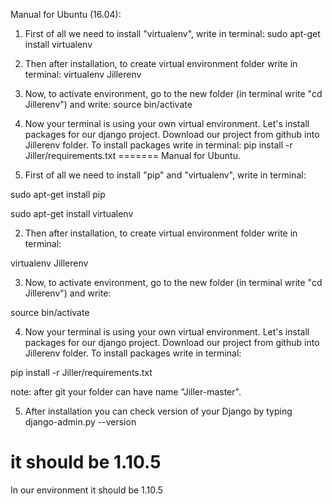 Manual for Ubuntu (16.04):
1) First of all we need to install "virtualenv", write in terminal:
sudo apt-get install virtualenv

2) Then after installation, to create virtual environment folder write in terminal:
virtualenv Jillerenv

3) Now, to activate environment, go to the new folder (in terminal write "cd Jillerenv") and write:
source bin/activate

4) Now your terminal is using your own virtual environment. Let's install packages for our django project. Download our project from github into Jillerenv folder. To install packages write in terminal:
pip install -r Jiller/requirements.txt
=======
Manual for Ubuntu.
1) First of all we need to install "pip" and "virtualenv", write in terminal:

sudo apt-get install pip

sudo apt-get install virtualenv

2) Then after installation, to create virtual environment folder write in terminal:

virtualenv Jillerenv

3) Now, to activate environment, go to the new folder (in terminal write "cd Jillerenv") and write:

source bin/activate

4) Now your terminal is using your own virtual environment. Let's install packages for our django project. Download our project from github into Jillerenv folder. To install packages write in terminal:

pip install -r Jiller/requirements.txt 

note: after git your folder can have name "Jiller-master".

 
5) After installation you can check version of your Django by typing
django-admin.py --version

it should be 1.10.5
=======
In our environment it should be 1.10.5

